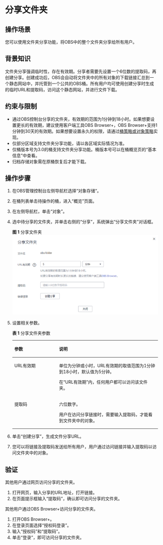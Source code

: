 # 分享文件夹<a name="obs_03_0104"></a>

## 操作场景<a name="section10566111319376"></a>

您可以使用文件夹分享功能，将OBS中的整个文件夹分享给所有用户。

## 背景知识<a name="section11953161812519"></a>

文件夹分享强调临时性，存在有效期。分享者需要先设置一个6位数的提取码，再创建分享。创建成功后，OBS会自动将文件夹中的所有对象的下载链接汇总到一个静态网站中，并托管到一个公共的OBS桶。所有用户均可使用创建分享时生成的临时URL和提取码，访问这个静态网站，并进行文件下载。

## 约束与限制<a name="section1524379204718"></a>

-   通过OBS控制台分享的文件夹，有效期的范围为1分钟到18小时。如果想要设置更长的有效期，建议使用客户端工具OBS Browser+，OBS Browser+支持1分钟到30天的有效期。如果想要设置永久的权限，请通过[桶策略或对象策略](桶策略和对象策略.md)实现。
-   仅部分区域支持文件夹分享功能，请以各区域实际情况为准。
-   仅桶版本号为3.0的桶支持文件夹分享功能。桶版本号可以在桶概览页的“基本信息”中查看。
-   归档存储对象需在原桶恢复后才能下载。

## 操作步骤<a name="section108671646205416"></a>

1.  在OBS管理控制台左侧导航栏选择“对象存储“。
2.  在桶列表单击待操作的桶，进入“概览”页面。
3.  在左侧导航栏，单击“对象”。
4.  选中待分享的文件夹，并单击右侧的“分享”，系统弹出“分享文件夹”对话框。

    **图 1**  分享文件夹<a name="fig1860019372427"></a>  
    ![](figures/分享文件夹.png "分享文件夹")

5.  设置相关参数。

    **表 1**  分享文件夹参数

    <a name="table139308145911"></a>
    <table><thead align="left"><tr id="row1693191125913"><th class="cellrowborder" valign="top" width="30.680000000000003%" id="mcps1.2.3.1.1"><p id="p179311013590"><a name="p179311013590"></a><a name="p179311013590"></a>参数</p>
    </th>
    <th class="cellrowborder" valign="top" width="69.32000000000001%" id="mcps1.2.3.1.2"><p id="p1893121135916"><a name="p1893121135916"></a><a name="p1893121135916"></a>说明</p>
    </th>
    </tr>
    </thead>
    <tbody><tr id="row9931511596"><td class="cellrowborder" valign="top" width="30.680000000000003%" headers="mcps1.2.3.1.1 "><p id="p1893111165917"><a name="p1893111165917"></a><a name="p1893111165917"></a>URL有效期</p>
    </td>
    <td class="cellrowborder" valign="top" width="69.32000000000001%" headers="mcps1.2.3.1.2 "><p id="p20931111175917"><a name="p20931111175917"></a><a name="p20931111175917"></a>单位为分钟或小时，URL有效期的取值范围为1分钟到18小时，默认值为5分钟。</p>
    <p id="p378212018317"><a name="p378212018317"></a><a name="p378212018317"></a>在“URL有效期”内，任何用户都可以访问该文件夹。</p>
    </td>
    </tr>
    <tr id="row593115111597"><td class="cellrowborder" valign="top" width="30.680000000000003%" headers="mcps1.2.3.1.1 "><p id="p293181125912"><a name="p293181125912"></a><a name="p293181125912"></a>提取码</p>
    </td>
    <td class="cellrowborder" valign="top" width="69.32000000000001%" headers="mcps1.2.3.1.2 "><p id="p1193181195917"><a name="p1193181195917"></a><a name="p1193181195917"></a>六位数字。</p>
    <p id="p1217022419441"><a name="p1217022419441"></a><a name="p1217022419441"></a>用户在访问分享链接时，需要输入提取码，才能看到文件夹中的对象。</p>
    </td>
    </tr>
    </tbody>
    </table>

6.  单击“创建分享”，生成文件分享URL。
7.  您可以将链接及提取码发送给所有用户，用户通过访问链接并输入提取码以访问文件夹中的对象。

## 验证<a name="section622319167587"></a>

其他用户通过网页访问分享的文件夹。

1.  打开网页，输入分享的URL地址，打开链接。
2.  在页面提示框输入“提取码”，确认即可访问分享的文件夹。

其他用户通过OBS Browser+访问分享的文件夹。

1.  打开OBS Browser+。
2.  在登录页面选择“授权码登录”。
3.  输入“授权码”和“提取码”。
4.  单击“登录”，即可访问分享的文件夹。

